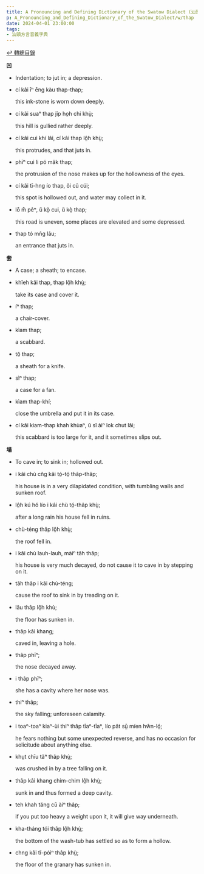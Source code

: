 ```yaml
---
title: A Pronouncing and Defining Dictionary of the Swatow Dialect (汕頭方言音義字典) / thap
p: A_Pronouncing_and_Defining_Dictionary_of_the_Swatow_Dialect/w/thap
date: 2024-04-01 23:00:00
tags: 
- 汕頭方言音義字典
---
```


[↩️ 轉總目錄](/A_Pronouncing_and_Defining_Dictionary_of_the_Swatow_Dialect)


**凹**
- Indentation; to jut in; a depression.

- cí kâi īⁿ ēng kàu thap-thap;

  this ink-stone is worn down deeply.

- cí kâi suaⁿ thap jîp ho̤h chi khṳ̀;

  this hill is gullied rather deeply.

- cí kâi cui khí lâi, cí kâi thap lô̤h khṳ̀;

  this protrudes, and that juts in.

- phīⁿ cui li pó mâk thap;

  the protrusion of the nose makes up for the hollowness of the eyes.

- cí kâi tī-hng ío thap, ŏi cŭ cúi;

  this spot is hollowed out, and water may collect in it.

- lō m̄ pêⁿ, ŭ kò̤ cui, ŭ kò̤ thap;

  this road is uneven, some places are elevated and some depressed.

- thap tó mn̂g lâu;

  an entrance that juts in.

**套**
- A case; a sheath; to encase.

- khîeh kâi thap, thap lô̤h khṳ̀;

  take its case and cover it.

- íⁿ thap;

  a chair-cover.

- kìam thap;

  a scabbard.

- tō̤ thap;

  a sheath for a knife.

- sìⁿ thap;

  a case for a fan.

- kìam thap-khí;

  close the umbrella and put it in its case.

- cí kâi kìam-thap khah khùaⁿ, ŭ sî àiⁿ lok chut lâi;

  this scabbard is too large for it, and it sometimes slips out.

**塌**
- To cave in; to sink in; hollowed out.

- i kâi chù cn̂g kâi tó̤-tó̤ thâp-thâp;

  his house is in a very dilapidated condition, with tumbling walls and sunken roof.

- lô̤h kú hŏ lío i kâi chù tó̤-thâp khṳ̀;

  after a long rain his house fell in ruins.

- chù-téng thâp lô̤h khṳ̀;

  the roof fell in.

- i kâi chù lauh-lauh, màiⁿ tâh thâp;

  his house is very much decayed, do not cause it to cave in by stepping on it.

- tâh thâp i kâi chù-téng;

  cause the roof to sink in by treading on it.

- lâu thâp lô̤h khù;

  the floor has sunken in.

- thâp kâi khang;

  caved in, leaving a hole.

- thâp phīⁿ;

  the nose decayed away.

- i thâp phīⁿ;

  she has a cavity where her nose was.

- thiⁿ thâp;

  the sky falling; unforeseen calamity.

- i toaⁿ-toaⁿ kiaⁿ-ùi thiⁿ thâp tīaⁿ-tīaⁿ, lío pât sṳ̄ míen hŵn-ló̤;

  he fears nothing but some unexpected reverse, and has no occasion for solicitude about anything else.

- khṳt chīu tăⁿ thâp khṳ̀;

  was crushed in by a tree falling on it.

- thâp kâi khang chim-chim lô̤h khṳ̀;

  sunk in and thus formed a deep cavity.

- teh khah tăng cū àiⁿ thâp;

  if you put too heavy a weight upon it, it will give way underneath.

- kha-tháng tói thâp lô̤h khṳ̀;

  the bottom of the wash-tub has settled so as to form a hollow.

- chng kâi tĭ-póiⁿ thâp khṳ̀;

  the floor of the granary has sunken in.